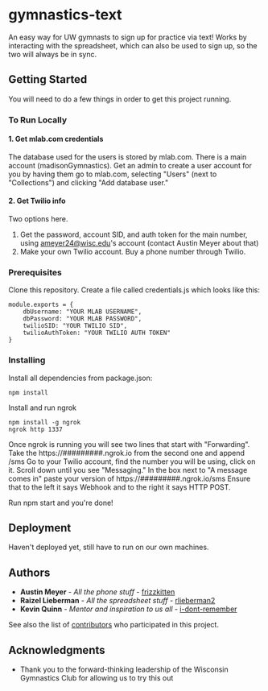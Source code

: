 # gymnastics-text

An easy way for UW gymnasts to sign up for practice via text! Works by interacting with the spreadsheet, which can also be used to sign up, so the two will always be in sync.

## Getting Started

You will need to do a few things in order to get this project running.

### To Run Locally

#### 1. Get mlab.com credentials

The database used for the users is stored by mlab.com. There is a main account (madisonGymnastics). Get an admin to create a user account for you by having them go to mlab.com, selecting "Users" (next to "Collections") and clicking "Add database user."

#### 2. Get Twilio info

Two options here. 
1. Get the password, account SID, and auth token for the main number, using ameyer24@wisc.edu's account (contact Austin Meyer about that)
2. Make your own Twilio account. Buy a phone number through Twilio.

### Prerequisites

Clone this repository.
Create a file called credentials.js which looks like this:

```
module.exports = {
    dbUsername: "YOUR MLAB USERNAME",
    dbPassword: "YOUR MLAB PASSWORD",
    twilioSID: "YOUR TWILIO SID",
    twilioAuthToken: "YOUR TWILIO AUTH TOKEN"
}

```

### Installing

Install all dependencies from package.json:

```
npm install
```

Install and run ngrok

```
npm install -g ngrok
ngrok http 1337
```

Once ngrok is running you will see two lines that start with "Forwarding".
Take the https://#########.ngrok.io from the second one and append /sms
Go to your Twilio account, find the number you will be using, click on it. Scroll down until you see "Messaging."
In the box next to "A message comes in" paste your version of https://#########.ngrok.io/sms
Ensure that to the left it says Webhook and to the right it says HTTP POST.

Run npm start and you're done!

## Deployment

Haven't deployed yet, still have to run on our own machines.

## Authors

* **Austin Meyer** - *All the phone stuff* - [frizzkitten](https://github.com/frizzkitten)
* **Raizel Lieberman** - *All the spreadsheet stuff* - [rlieberman2](https://github.com/rlieberman2)
* **Kevin Quinn** - *Mentor and inspiration to us all* - [i-dont-remember](https://github.com/i-dont-remember)

See also the list of [contributors](https://github.com/frizzkitten/gymnastics-text/contributors) who participated in this project.

## Acknowledgments

* Thank you to the forward-thinking leadership of the Wisconsin Gymnastics Club for allowing us to try this out
